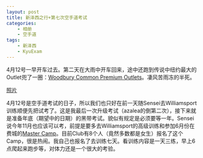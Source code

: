 ```yaml
--- 
layout: post
title: 新泽西之行+第七次空手道考试
categories:
    - 相册
    - 空手道
tags:
    - 新泽西
    - KyuExam
---
```

4月12号一早开车过去。第二天在大雨中开车回来，途中还跑到传说中纽约最大的Outlet兜了一圈：[Woodbury Common Premium Outlets](https://foursquare.com/v/woodbury-common-premium-outlets/4ac7ccedf964a520d7b920e3)。凄风苦雨冻的半死。

[照片](http://www.flickr.com/photos/ztpala/sets/72157629527344358/)

4月12号是空手道考试的日子，所以我们也只好在前一天随Sensei去Williamsport训练顺便先把试考了。这是我最后一次升级考试（azalea的倒第二次），接下来就是准备年底（期望中的日期）的黑带考试。貌似有规定是必须要等一年。Sensei说今年11月也应该可以考，前提是要多去Williamsport的高级训练和参加6月份在费城的[Master Camp](https://www.facebook.com/events/166584016786972/)。目前Club有8个人（竟然多数都是女生）报名了这个Camp，很是热闹。我自己也报名了去训练七天。看训练内容是一天三练，早上6点爬起来跑步等，对体力还是一个很大的考验。